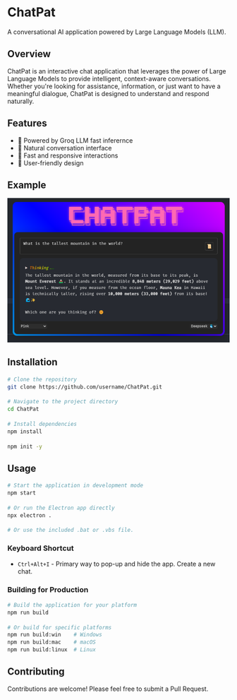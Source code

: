 # ChatPat

A conversational AI application powered by Large Language Models (LLM).

## Overview

ChatPat is an interactive chat application that leverages the power of Large Language Models to provide intelligent, context-aware conversations. Whether you're looking for assistance, information, or just want to have a meaningful dialogue, ChatPat is designed to understand and respond naturally.

## Features

- 🤖 Powered by Groq LLM fast inferernce
- 💬 Natural conversation interface
- 🚀 Fast and responsive interactions
- 📱 User-friendly design

## Example

![ChatPat Example](readme_example.png)

## Installation

```bash
# Clone the repository
git clone https://github.com/username/ChatPat.git

# Navigate to the project directory
cd ChatPat

# Install dependencies
npm install

npm init -y

```



## Usage

```bash
# Start the application in development mode
npm start

# Or run the Electron app directly
npx electron .

# Or use the included .bat or .vbs file.
```

### Keyboard Shortcut

- `Ctrl+Alt+I` - Primary way to pop-up and hide the app. Create a new chat.

### Building for Production

```bash
# Build the application for your platform
npm run build

# Or build for specific platforms
npm run build:win    # Windows
npm run build:mac    # macOS
npm run build:linux  # Linux
```

## Contributing

Contributions are welcome! Please feel free to submit a Pull Request.

